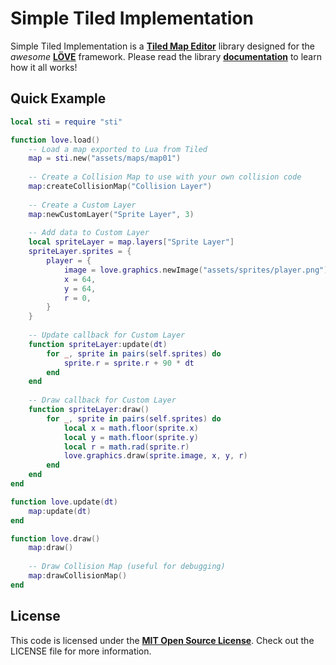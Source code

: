Simple Tiled Implementation
==
Simple Tiled Implementation is a [**Tiled Map Editor**][Tiled] library designed for the *awesome* [**LÖVE**][LOVE] framework. Please read the library [**documentation**][dox] to learn how it all works!

Quick Example
--
```lua     
local sti = require "sti"

function love.load()
	-- Load a map exported to Lua from Tiled
	map = sti.new("assets/maps/map01")
	
	-- Create a Collision Map to use with your own collision code
	map:createCollisionMap("Collision Layer")
	
	-- Create a Custom Layer
	map:newCustomLayer("Sprite Layer", 3)
	
	-- Add data to Custom Layer
	local spriteLayer = map.layers["Sprite Layer"]
	spriteLayer.sprites = {
		player = {
			image = love.graphics.newImage("assets/sprites/player.png"),
			x = 64,
			y = 64,
			r = 0,
		}
	}
	
	-- Update callback for Custom Layer
	function spriteLayer:update(dt)
		for _, sprite in pairs(self.sprites) do
			sprite.r = sprite.r + 90 * dt
		end
	end
	
	-- Draw callback for Custom Layer
	function spriteLayer:draw()
		for _, sprite in pairs(self.sprites) do
			local x = math.floor(sprite.x)
			local y = math.floor(sprite.y)
			local r = math.rad(sprite.r)
			love.graphics.draw(sprite.image, x, y, r)
		end
	end
end

function love.update(dt)
	map:update(dt)
end

function love.draw()
	map:draw()
	
	-- Draw Collision Map (useful for debugging)
	map:drawCollisionMap()
end

```

License
--
This code is licensed under the [**MIT Open Source License**][MIT]. Check out the LICENSE file for more information.

[Tiled]: http://www.mapeditor.org/
[LOVE]: https://www.love2d.org/
[dox]: http://karai17.github.io/Simple-Tiled-Implementation/
[MIT]: http://www.opensource.org/licenses/mit-license.html